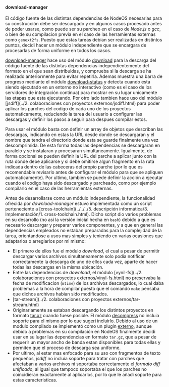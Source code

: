 #### download-manager

El código fuente de las distintas dependencias de NodeOS necesarias para su
construcción debe ser descargado y en algunos casos procesado antes de poder
usarse, como puede ser su parcheo en el caso de *Node.js* o *gcc*, o bien de su
compilacion previa en el caso de las herramientas externas como `genext2fs`.
Puesto que estas tareas debian ser realizadas en distintos puntos, decidi hacer
un módulo independiente que se encargara de procesarlas de forma uniforme en
todos los casos.

[download-manager](https://github.com/piranna/download-manager) hace uso del
módulo [download](https://github.com/kevva/download) para la descarga del código
fuente de las distintas dependencias independientemente del formato en el que
sean distribuidas, y comprueba si la descarga se ha realizado anteriormente para
evitar repetirla. Ademas muestra una barra de progreso mediante el módulo
[download-status](https://github.com/kevva/download-status) y detecta cuando
esta siendo ejecutado en un entorno no interactivo (como es el caso de los
servidores de integración continua) para mostrar en su lugar unicamente las
etapas que esta ejecutando. Por otro lado tambien hace uso del módulo
[jsdiff](../2. colaboraciones con proyectos externos/jsdiff.html) para poder
aplicar los parches del codigo de cada uno de los proyectos automaticamente,
reduciendo la tarea del usuario a configurar las descargas y definir los pasos a
seguir para despues compilar estos.

Para usar el módulo basta con definir un array de objetos que describan las
descargas, indicando en estas la URL desde donde se descargaran y el nombre que
tendra el directorio donde esta se guarde finalmente una vez descomprimida. De
esta forma todas las dependencias se descargaran en paralelo y se instalaran y
procesaran simultaneamente. Igualmente, de forma opcional se pueden definir la
URL del parche a aplicar junto con la ruta donde debe aplicarse y si debe
omitirse algun fragmento en la ruta indicada dentro de las cabeceras del propio
parche (por lo que es recomendable revisarlo antes de configurar el módulo para
que se apliquen automaticamente). Por ultimo, tambien se puede definir la acción
a ejecutar cuando el codigo haya sido descargado y parcheado, como por ejemplo
compilarlo en el caso de las herramientas externas.

Antes de desarrollarse como un módulo independiente, la funcionalidad ofrecida
por *download-manager* estuvo implementada como un script perteneciente a
[cross-toolchain](../../../5. descripción informática/3. Implementación/1. cross-toolchain.html).
Dicho script dio varios problemas en su desarrollo (no asi la versión inicial
hecha en `bash`) debido a que es necesario descargar y preparar varios
componentes, y a que en general las dependencias empleados no estaban preparadas
para la complejidad de la tarea, orientandose a usos mas simples y teniendo en
varias ocasiones que adaptarlos o arreglarlos por mi mismo:

* El primero de ellos fue el módulo *download*, el cual a pesar de permitir
  descargar varios archivos simultaneamente solo podia notificar correctamente
  la descarga de uno de ellos cada vez, aparte de hacer todas las descargas en
  la misma ubicación.
* Entre las dependencias de *download*, el módulo
  [vynil-fs](../2. colaboraciones con proyectos externos/vinyl-fs.html) no
  preservaba la fecha de modificacion (`mtime`) de los archivos descargados, lo
  cual daba problemas a la hora de compilar puesto que el comando `make` pensaba
  que dichos archivos habian sido modificados.
* [tar-stream](../2. colaboraciones con proyectos externos/tar-stream.html)
* Originariamente se estaban descargando los distintos proyectos en formato
  [tar.xz](http://tukaani.org/xz) cuando fuese posible. El módulo
  [decompress](https://github.com/kevva/decompress) no incluia soporte para el
  mismo por lo que [sugeri](https://github.com/kevva/decompress/issues/22)
  incluirlo. Debido al uso de un modulo compilado se implementó como un plugin
  [externo](https://github.com/kevva/decompress-tarxz), aunque debido a
  problemas en su compilación en NodeOS finalmente decidi usar en su lugar las
  dependencias en formato `tar.gz`, que a pesar de requerir un mayor ancho de
  banda estan disponibles para todas ellas y permiten que el proceso de descarga
  sea uniforme.
* Por ultimo, al estar mas enfocado para su uso con fragmentos de texto pequeños,
  *jsdiff* no incluia soporte para tratar con parches que afectaban a varios
  archivos ni soportaba correctamente el *formato diff unificado*, al igual que
  tampoco soportaba el que los parches no coincidieran exactamente al aplicarlos,
  por lo que le añadi soporte para estas caracteristicas.

